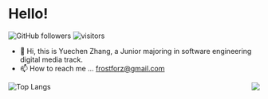 # Hello!

![GitHub followers](https://img.shields.io/github/followers/Zhang-ycc?style=social)
![visitors](https://visitor-badge.glitch.me/badge?page_id=Zhang-ycc)

- 👋 Hi, this is Yuechen Zhang, a Junior majoring in software engineering digital media track.
- 📫 How to reach me ... frostforz@gmail.com
<img align="right" src="https://github-readme-stats.vercel.app/api?username=Zhang-ycc&count_private=true&show_icons=true" />

![Top Langs](https://github-readme-stats.vercel.app/api/top-langs/?username=Zhang-ycc&layout=compact)

